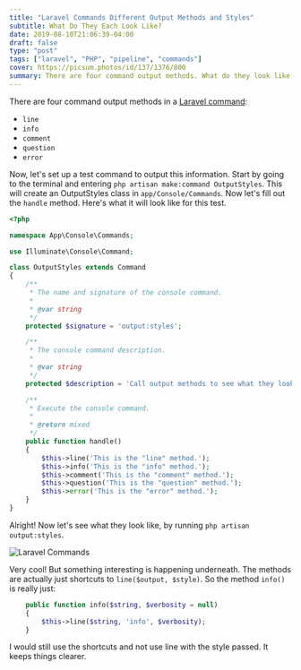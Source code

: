 ```yaml
---
title: "Laravel Commands Different Output Methods and Styles"
subtitle: What Do They Each Look Like?
date: 2019-08-10T21:06:39-04:00
draft: false
type: "post"
tags: ["laravel", "PHP", "pipeline", "commands"]
cover: https://picsum.photos/id/137/1376/800
summary: There are four command output methods. What do they look like in the CLI?
---
```


There are four command output methods in a  [Laravel command](https://laravel.com/docs/5.8/artisan#writing-commands):

- `line`
- `info`
- `comment`
- `question`
- `error`

Now, let's set up a test command to output this information. Start by going
to the terminal and entering `php artisan make:command OutputStyles`. 
This will create an OutputStyles class in `app/Console/Commands`. 
Now let's fill out the `handle` method. Here's what it will look like 
for this test.

```php
<?php

namespace App\Console\Commands;

use Illuminate\Console\Command;

class OutputStyles extends Command
{
    /**
     * The name and signature of the console command.
     *
     * @var string
     */
    protected $signature = 'output:styles';

    /**
     * The console command description.
     *
     * @var string
     */
    protected $description = 'Call output methods to see what they look like.';

    /**
     * Execute the console command.
     *
     * @return mixed
     */
    public function handle()
    {
        $this->line('This is the "line" method.');
        $this->info('This is the "info" method.');
        $this->comment('This is the "comment" method.');
        $this->question('This is the "question" method.');
        $this->error('This is the "error" method.');
    }
}
```


Alright! Now let's see what they look like, by running `php artisan output:styles`.

![Laravel Commands](https://johnathansmith.com/uploads/laravel-command-output-method-styles.png)


Very cool! But something interesting is happening underneath. The
methods are actually just shortcuts to `line($output, $style)`.
So the method `info()` is really just:
```php
    public function info($string, $verbosity = null)
    {
        $this->line($string, 'info', $verbosity);
    }
```

I would still use the shortcuts and not use line with the style passed.
It keeps things clearer.

